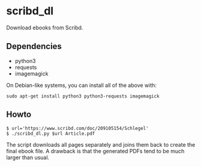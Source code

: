 # scribd_dl

Download ebooks from Scribd.

## Dependencies

*	python3
*	requests
*	imagemagick

On Debian-like systems, you can install all of the above with:

	sudo apt-get install python3 python3-requests imagemagick


## Howto

	$ url='https://www.scribd.com/doc/209105154/Schlegel'
	$ ./scribd_dl.py $url Article.pdf

The script downloads all pages separately and joins them back to
create the final ebook file. A drawback is that the generated PDFs
tend to be much larger than usual.
